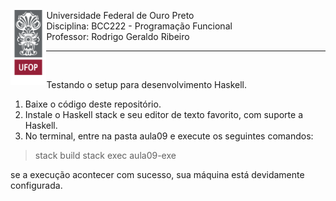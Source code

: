 <div>
    <img align="left" height="120" src="./assets/ufop.png">
    <p> 
        Universidade Federal de Ouro Preto
        <br>
        Disciplina: BCC222 - Programação Funcional
        <br>
        Professor: Rodrigo Geraldo Ribeiro
    </p>
</div>
<hr />
<br />

Testando o setup para desenvolvimento Haskell.
1. Baixe o código deste repositório.
2. Instale o Haskell stack e seu editor de texto favorito, com suporte a Haskell.
3. No terminal, entre na pasta aula09 e execute os seguintes comandos:

> stack build
> stack exec aula09-exe

se a execução acontecer com sucesso, sua máquina 
está devidamente configurada.
